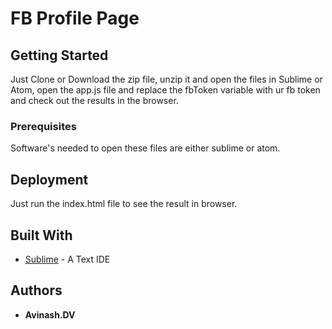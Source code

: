 # FB Profile Page

## Getting Started

Just Clone or Download the zip file, unzip it and open the files in Sublime or Atom, open the app.js file and replace the fbToken variable with ur fb token and check out the results in the browser.

### Prerequisites

Software's needed to open these files are either sublime or atom.


## Deployment

Just run the index.html file to see the result in browser.

## Built With

* [Sublime](https://www.sublimetext.com/) - A Text IDE


## Authors

* **Avinash.DV** 

